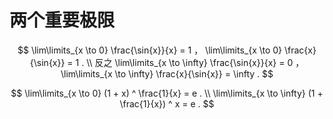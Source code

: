 # 两个重要极限

$$
\lim\limits_{x \to 0} \frac{\sin{x}}{x} = 1 ， \lim\limits_{x \to 0} \frac{x}{\sin{x}} = 1 .
\\
反之 \lim\limits_{x \to \infty} \frac{\sin{x}}{x} = 0 ， \lim\limits_{x \to \infty} \frac{x}{\sin{x}} = \infty .
$$

$$
\lim\limits_{x \to 0} (1 + x) ^ \frac{1}{x} = e .
\\
\lim\limits_{x \to \infty} (1 + \frac{1}{x}) ^ x = e .
$$



